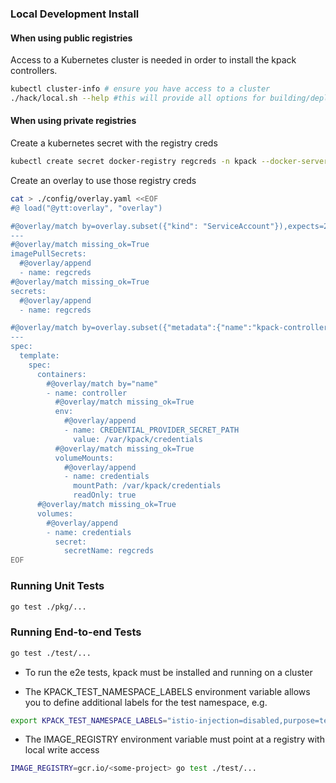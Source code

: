 ### Local Development Install

#### When using public registries

Access to a Kubernetes cluster is needed in order to install the kpack controllers.

```bash
kubectl cluster-info # ensure you have access to a cluster
./hack/local.sh --help #this will provide all options for building/deploying kpack 
```

#### When using private registries

Create a kubernetes secret with the registry creds

```bash
kubectl create secret docker-registry regcreds -n kpack --docker-server=gcr.io --docker-username=_json_key --docker-password="$(cat gcp.json)"
```

Create an overlay to use those registry creds

```bash
cat > ./config/overlay.yaml <<EOF
#@ load("@ytt:overlay", "overlay")

#@overlay/match by=overlay.subset({"kind": "ServiceAccount"}),expects=2
---
#@overlay/match missing_ok=True
imagePullSecrets:
  #@overlay/append
  - name: regcreds
#@overlay/match missing_ok=True
secrets:
  #@overlay/append
  - name: regcreds

#@overlay/match by=overlay.subset({"metadata":{"name":"kpack-controller"}, "kind": "Deployment"})
---
spec:
  template:
    spec:
      containers:
        #@overlay/match by="name"
        - name: controller
          #@overlay/match missing_ok=True
          env:
            #@overlay/append
            - name: CREDENTIAL_PROVIDER_SECRET_PATH
              value: /var/kpack/credentials
          #@overlay/match missing_ok=True
          volumeMounts:
            #@overlay/append
            - name: credentials
              mountPath: /var/kpack/credentials
              readOnly: true
      #@overlay/match missing_ok=True
      volumes:
        #@overlay/append
        - name: credentials
          secret:
            secretName: regcreds
EOF
```

### Running Unit Tests

```bash
go test ./pkg/...
```

### Running End-to-end Tests
```bash
go test ./test/...
```

* To run the e2e tests, kpack must be installed and running on a cluster

* The KPACK_TEST_NAMESPACE_LABELS environment variable allows you to define additional labels for the test namespace, e.g.

```bash
export KPACK_TEST_NAMESPACE_LABELS="istio-injection=disabled,purpose=test"
```

* The IMAGE_REGISTRY environment variable must point at a registry with local write access 

```bash
IMAGE_REGISTRY=gcr.io/<some-project> go test ./test/...
```
